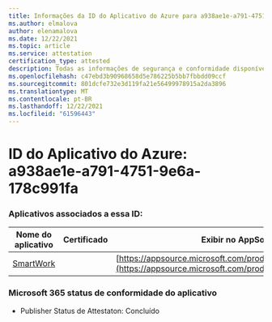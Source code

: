 ```yaml
---
title: Informações da ID do Aplicativo do Azure para a938ae1e-a791-4751-9e6a-178c991fafa
ms.author: elmalova
author: elenamalova
ms.date: 12/22/2021
ms.topic: article
ms.service: attestation
certification_type: attested
description: Todas as informações de segurança e conformidade disponíveis para a938ae1e-a791-4751-9e6a-178c991fafa.
ms.openlocfilehash: c47ebd3b90968658d5e786225b5bb7fbbdd09ccf
ms.sourcegitcommit: 801dcfe732e3d119fa21e56499978915a2da3896
ms.translationtype: MT
ms.contentlocale: pt-BR
ms.lasthandoff: 12/22/2021
ms.locfileid: "61596443"
---
```

# <a name="azure-app-id-a938ae1e-a791-4751-9e6a-178c991fa0fa"></a>ID do Aplicativo do Azure: a938ae1e-a791-4751-9e6a-178c991fa


### <a name="apps-associated-with-this-id"></a>Aplicativos associados a essa ID:
| **Nome do aplicativo** | **Certificado** | **Exibir no AppSource** |
|--------------|---------------|-----------------------|
| [SmartWork](https://docs.microsoft.com/microsoft-365-app-certification/forward/WA200001149) |  | [https://appsource.microsoft.com/product/office/WA200001149](https://appsource.microsoft.com/product/office/WA200001149) |

### <a name="microsoft-365-app-compliance-status"></a>Microsoft 365 status de conformidade do aplicativo
- Publisher Status de Attestaton: Concluído
